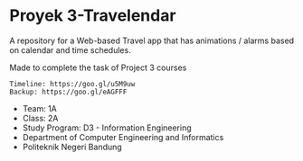 # Proyek 3-Travelendar
	
A repository for a Web-based Travel app that has animations / alarms based on calendar and time schedules.

Made to complete the task of Project 3 courses

	Timeline: https://goo.gl/u5M9uw
	Backup: https://goo.gl/eAGFFF

- Team: 1A
- Class: 2A
- Study Program: D3 - Information Engineering
- Department of Computer Engineering and Informatics
- Politeknik Negeri Bandung
